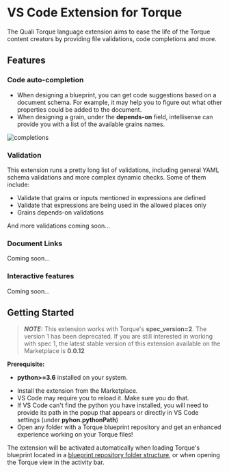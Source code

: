 # VS Code Extension for Torque

The Quali Torque language extension aims to ease the life of the Torque content creators by providing file validations, code completions and more.

## Features

### Code auto-completion

- When designing a blueprint, you can get code suggestions based on a document schema. For example, it may help you to figure out
what other properties could be added to the document.
- When designing a grain, under the __depends-on__ field, intellisense can provide you with a list of the available grains names.

![completions](https://user-images.githubusercontent.com/8643801/169277560-b0b8889d-9258-4f0a-8dc8-02ae38512107.gif)

### Validation

This extension runs a pretty long list of validations, including general YAML schema validations and more
complex dynamic checks. Some of them include:

- Validate that grains or inputs mentioned in expressions are defined
- Validate that expressions are being used in the allowed places only
- Grains depends-on validations 

And more validations coming soon...

### Document Links

Coming soon...

### Interactive features

Coming soon...

## Getting Started

> **_NOTE:_** This extension works with Torque's **spec_version=2**. The version 1 has been deprecated. If you are still interested in working with spec 1, the latest stable version of this extension available on the Marketplace is **0.0.12**

**Prerequisite:** 
* **python>=3.6** installed on your system.

- Install the extension from the Marketplace.
- VS Code may require you to reload it. Make sure you do that.
- If VS Code can't find the python you have installed, you will need to provide its path in the popup that appears 
  or directly in VS Code settings (under __pyhon.pythonPath__)
- Open any folder with a Torque blueprint repository and get an enhanced experience working on your Torque files!

The extension will be activated automatically when loading Torque's blueprint located in a [blueprint repository folder structure](https://community.qtorque.io/developing-blueprints-61/setting-up-a-blueprint-repository-258), or when opening the Torque view in the activity bar.
